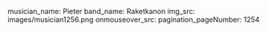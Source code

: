 musician_name: Pieter
band_name: Raketkanon
img_src: images/musician1256.png
onmouseover_src: 
pagination_pageNumber: 1254